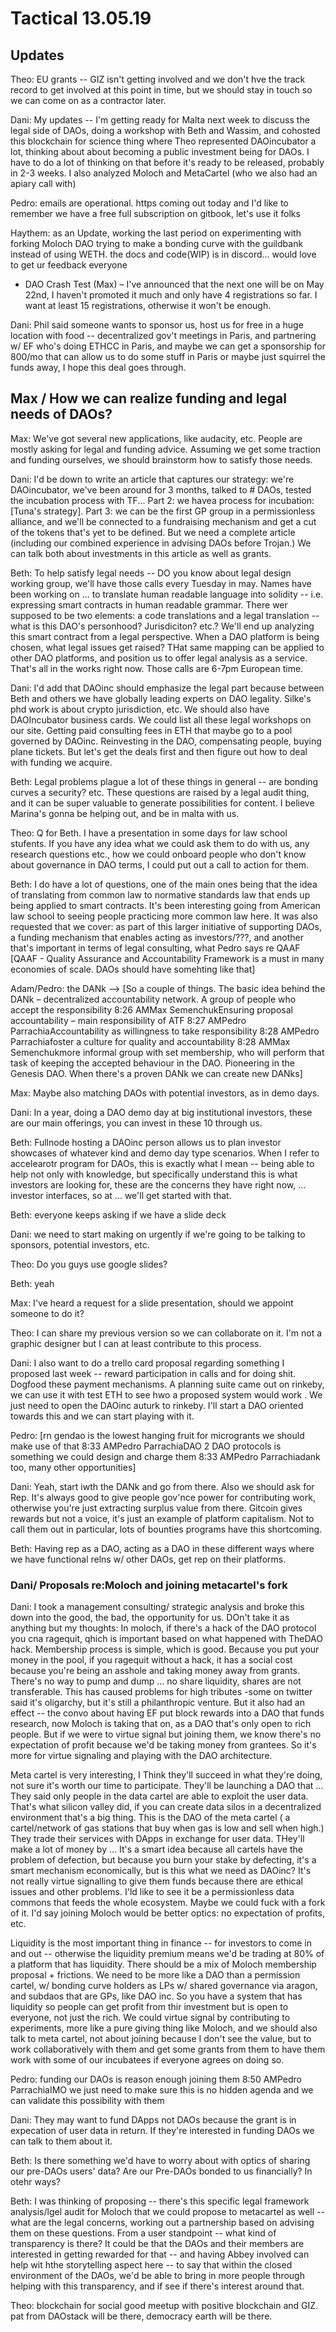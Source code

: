 # Tactical 13.05.19

## Updates

Theo: EU grants -- GIZ isn't getting involved and we don't hve the track record to get involved at this point in time, but we should stay in touch so we can come on as a contractor later.

Dani: My updates -- I'm getting ready for Malta next week to discuss the legal side of DAOs, doing a workshop with Beth and Wassim, and cohosted this blockchain for science thing where Theo represented DAOincubator a lot, thinking about about becoming a public investment being for DAOs.  I have to do a lot of thinking on that before it's ready to be released, probably in 2-3 weeks.  I also analyzed Moloch and MetaCartel \(who we also had an apiary call with\) 

Pedro: emails are operational.  https coming out today and I'd like to remember we have a free full subscription on gitbook, let's use it folks

Haythem: as an Update, working the last period on experimenting with forking Moloch DAO trying to make a bonding curve with the guildbank instead of using WETH.  the docs and code\(WIP\) is in discord... would love to get ur feedback everyone

* DAO Crash Test \(Max\) – I've announced that the next one will be on May 22nd, I haven't promoted it much and only have 4 registrations so far.  I want at least 15 registrations, otherwise it won't be enough.  

Dani: Phil said someone wants to sponsor us, host us for free in a huge location with food -- decentralized gov't meetings in Paris, and partnering w/ EF who's doing ETHCC in Paris, and maybe we can get a sponsorship for 800/mo that can allow us to do some stuff in Paris or maybe just squirrel the funds away, I hope this deal goes through.

## Max / How we can realize funding and legal needs of DAOs?

Max: We've got several new applications, like audacity, etc. People are mostly asking for legal and funding advice.  Assuming we get some traction and funding ourselves, we should brainstorm how to satisfy those needs.  

Dani: I'd be down to write an article that captures our strategy: we're DAOincubator, we've been around for 3 months, talked to \# DAOs, tested the incubation process with TF... Part 2: we havea  process for incubation: \[Tuna's strategy\].  Part 3: we can be the first GP group in a permissionless alliance, and we'll be connected to a fundraising mechanism and get a cut of the tokens that's yet to be defined.  But we need a complete article \(including our combined experience in advising DAOs before Trojan.\)  We can talk both about investments in this article as well as grants.  

Beth: To help satisfy legal needs -- DO you know about legal design working group, we'll have those calls every Tuesday in may.  Names have been working on ... to translate human readable language into solidity -- i.e. expressing smart contracts in human readable grammar.  There wer supposed to be two elements: a code translations and a legal translation -- what is this DAO's personhood?  Jurisdiciton? etc.?  We'll end up analyzing this smart contract from a legal perspective.  When a DAO platform is being chosen, what legal issues get raised?  THat same mapping can be applied to other DAO platforms, and position us to offer legal analysis as a service.  That's all in the works right now.  Those calls are 6-7pm European time.  

Dani: I'd add that DAOinc should emphasize the legal part because between Beth and others we have globally leading experts on DAO legality.  Silke's phd work is about crypto jurisdiction, etc.  We should also have DAOIncubator business cards.  We could list all these legal workshops on our site.  Getting paid consulting fees in ETH that maybe go to a pool governed by DAOinc.  Reinvesting in the DAO, compensating people, buying plane tickets.  But let's get the deals first and then figure out how to deal with funding we acquire.  

Beth: Legal problems plague a lot of these things in general -- are bonding curves a security? etc.  These questions are raised by a legal audit thing, and it can be super valuable to generate possibilities for content.  I believe Marina's gonna be helping out, and be in malta with us.  

Theo: Q for Beth.  I have a presentation in some days for law school stufents.  If you have any idea what we could ask them to do with us, any research questions etc., how we could onboard people who don't know about governance in DAO terms, I could put out a call to action for them.  

Beth: I do have a lot of questions, one of the main ones being that the idea of translating from common law to normative standards law that ends up being applied to smart contracts.  It's been interesting going from American law school to seeing people practicing more common law here.  It was also requested that we cover: as part of this larger initiative of supporting DAOs, a funding mechanism that enables acting as investors/???, and another that's important in terms of legal consulting, what Pedro says re QAAF \[QAAF - Quality Assurance and Accountability Framework is a must in many economies of scale. DAOs should have somehting like that\]

Adam/Pedro: the DANk --&gt; \[So a couple of things. The basic idea behind the DANk – decentralized accountability network. A group of people who accept the responsibility 8:26 AMMax SemenchukEnsuring proposal accountability – main responsibility of ATF 8:27 AMPedro ParrachiaAccountability as willingness to take responsibility 8:28 AMPedro Parrachiafoster a culture for quality and accountability 8:28 AMMax Semenchukmore informal group with set membership, who will perform that task of keeping the accepted behaviour in the DAO. Pioneering in the Genesis DAO. When there's a proven DANk we can create new DANks\]

Max: Maybe also matching DAOs with potential investors, as in demo days.  

Dani: In a year, doing a DAO demo day at big institutional investors, these are our main offerings, you can invest in these 10 through us.

Beth: Fullnode hosting a DAOinc person allows us to plan investor showcases of whatever kind and demo day type scenarios.  When I refer to accelearotr program for DAOs, this is exactly what I mean -- being able to help not only with knowledge, but specifically understand this is what investors are looking for, these are the concerns they have right now, ... investor interfaces, so at ... we'll get started with that. 

Beth: everyone keeps asking if we have a slide deck

Dani: we need to start making on urgently if we're going to be talking to sponsors, potential investors, etc.  

Theo: Do you guys use google slides?

Beth: yeah

Max: I've heard a request for a slide presentation, should we appoint someone to do it?

Theo: I can share my previous version so we can collaborate on it.  I'm not a graphic designer but I can at least contribute to this process.  

Dani: I also want to do a trello card proposal regarding something I proposed last week -- reward participation in calls and for doing shit.  Dogfood these payment mechanisms.  A planning suite came out on rinkeby, we can use it with test ETH to see hwo a proposed system would work .  We just need to open the DAOinc auturk to rinkeby.  I'll start a DAO oriented towards this and we can start playing with it.  

Pedro: \[rn gendao is the lowest hanging fruit for microgrants we should make use of that 8:33 AMPedro ParrachiaDAO 2 DAO protocols is something we could design and charge them 8:33 AMPedro Parrachiadank too, many other opportunities\]

Dani: Yeah, start iwth the DANk and go from there.  Also we should ask for Rep.  It's always good to give people gov'nce power for contributing work, otherwise you're just extracting surplus value from there.  Gitcoin gives rewards but not a voice, it's just an example of platform capitalism.  Not to call them out in particular, lots of bounties programs have this shortcoming.

Beth: Having rep as a DAO, acting as a DAO in these different ways where we have functional relns w/ other DAOs, get rep on their platforms.

### Dani/ Proposals re:Moloch and joining metacartel's fork

Dani: I took a management consulting/ strategic analysis and broke this down into the good, the bad, the opportunity for us.  DOn't take it as anything but my thoughts: In moloch, if there's a hack of the DAO protocol you cna ragequit, qhich is important based on what happened with TheDAO hack.  Membership process is simple, which is good.  Because you put your money in the pool, if you ragequit without a hack, it has a social cost because you're being an asshole and taking money away from grants.  There's no way to pump and dump ... no share liquidity, shares are not transferable.  This has caused problems for high tributes -some on twitter said it's oligarchy, but it's still a philanthropic venture.  But it also had an effect -- the convo about having EF put block rewards into a DAO that funds research, now Moloch is taking that on, as a DAO that's only open to rich people.  But if we were to virtue signal but joining them, we know there's no expectation of profit because we'd be taking money from grantees.  So it's more for virtue signaling and playing with the DAO architecture.

Meta cartel is very interesting, I Think they'll succeed in what they're doing, not sure it's worth our time to participate.  They'll be launching a DAO that ...  They said only people in the data cartel are able to exploit the user data.  That's what silicon valley did, if you can create data silos in a decentralized environment that's a big thing.  This is the DAO of the meta cartel \( a cartel/network of gas stations that buy when gas is low and sell when high.\)  They trade their services with DApps in exchange for user data.  THey'll make a lot of money by ... It's a smart idea because all cartels have the problem of defection, but because you burn your stake by defecting, it's a smart mechanism economically, but is this what we need as DAOinc?  It's not really virtue signalling to give them funds because there are ethical issues and other problems.  I'ld like to see it be a permissionless data commons that feeds the whole ecosystem.  Maybe we could fuck with a fork of it.  I'd say joining Moloch would be better optics: no expectation of profits, etc.

Liquidity is the most important thing in finance -- for investors to come in and out -- otherwise the liquidity premium means we'd be trading at 80% of a platform that has liquidity.  There should be a mix of Moloch membership proposal + frictions.  We need to be more like a DAO than a permission cartel, w/ bonding curve holders as LPs w/ shared governance via aragon, and subdaos that are GPs, like DAO inc.  So you have a system that has liquidity so people can get profit from thir investment but is open to everyone, not just the rich.  We could virtue signal by contributing to experiments, more like a pure giving thing like Moloch, and we should also talk to meta cartel, not about joining because I don't see the value, but to work collaboratively with them and get some grants from them to have them work with some of our incubatees if everyone agrees on doing so.  

Pedro: funding our DAOs is reason enough joining them 8:50 AMPedro ParrachiaIMO we just need to make sure this is no hidden agenda and we can validate this possibility with them

Dani: They may want to fund DApps not DAOs because the grant is in expecation of user data in return.  If they're interested in funding DAOs we can talk to them about it.

Beth: Is there something we'd have to worry about with optics of sharing our pre-DAOs users' data?  Are our Pre-DAOs bonded to us financially?  In otehr ways? 

Beth: I was thinking of proposing -- there's this specific legal framework analysis/lgel audit for Moloch that we could propose to metacartel as well -- what are the legal concerns, working out a partnership based on advising them on these questions.  From a user standpoint -- what kind of transparency is there?  It could be that the DAOs and their members are interested in getting rewarded for that -- and having Abbey involved can help wit hthe storytelling aspect here -- to say that within the closed environment of the DAOs, we'd be able to bring in more people through helping with this transparency, and if see if there's interest around that.

Theo: blockchain for social good meetup with positive blockchain and GIZ. pat from DAOstack will be there, democracy earth will be there.  

